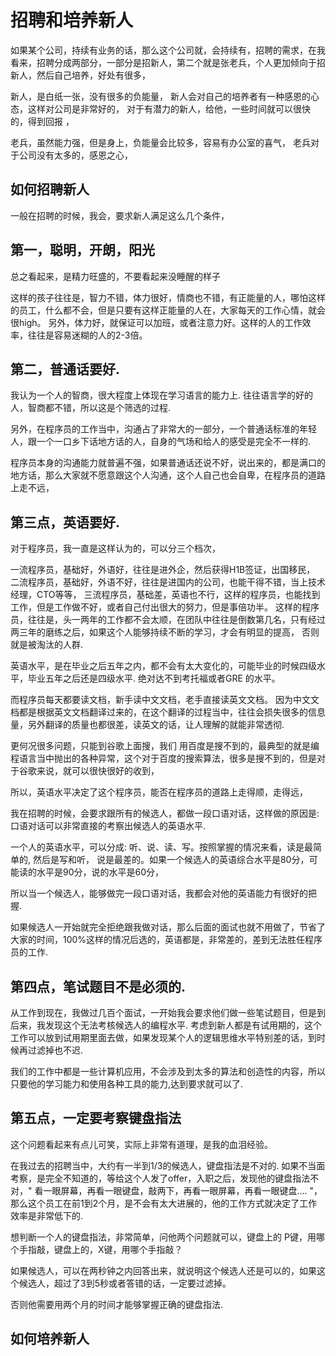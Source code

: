 # 招聘和培养新人

如果某个公司，持续有业务的话，那么这个公司就，会持续有，招聘的需求，在我看来，招聘分成两部分，一部分是招新人，第二个就是张老兵，个人更加倾向于招新人，然后自己培养，好处有很多，

新人，是白纸一张，没有很多的负能量，
新人会对自己的培养者有一种感恩的心态，这样对公司是非常好的，
对于有潜力的新人，给他，一些时间就可以很快的，得到回报
，

老兵，虽然能力强，但是身上，负能量会比较多，容易有办公室的喜气，
老兵对于公司没有太多的，感恩之心，

## 如何招聘新人

一般在招聘的时候，我会，要求新人满足这么几个条件，

## 第一，聪明，开朗，阳光

总之看起来，是精力旺盛的，不要看起来没睡醒的样子

这样的孩子往往是，智力不错，体力很好，情商也不错，有正能量的人，哪怕这样的员工，什么都不会，但是只要有这样正能量的人在，大家每天的工作心情，就会很high。 
另外，体力好，就保证可以加班，或者注意力好。这样的人的工作效率，往往是容易迷糊的人的2-3倍。

## 第二，普通话要好. 

我认为一个人的智商，很大程度上体现在学习语言的能力上. 往往语言学的好的人，智商都不错，所以这是个筛选的过程. 

另外，在程序员的工作当中，沟通占了非常大的一部分，一个普通话标准的年轻人，跟一个一口乡下话地方话的人，自身的气场和给人的感受是完全不一样的. 

程序员本身的沟通能力就普遍不强，如果普通话还说不好，说出来的，都是满口的地方话，那么大家就不愿意跟这个人沟通，这个人自己也会自卑，在程序员的道路上走不远，


## 第三点，英语要好. 

对于程序员，我一直是这样认为的，可以分三个档次，

一流程序员，基础好，外语好，往往是进外企，然后获得H1B签证，出国移民，
二流程序员，基础好，外语不好，往往是进国内的公司，也能干得不错，当上技术经理，CTO等等，
三流程序员，基础差，英语也不行，这样的程序员，也能找到工作，但是工作做不好，或者自己付出很大的努力，但是事倍功半。
这样的程序员，往往是，头一两年的工作都不会太顺，在团队中往往是倒数第几名，只有经过两三年的磨练之后，如果这个人能够持续不断的学习，才会有明显的提高，
否则就是被淘汰的人群. 

英语水平，是在毕业之后五年之内，都不会有太大变化的，可能毕业的时候四级水平，毕业五年之后还是四级水平. 绝对达不到考托福或者GRE 的水平。

而程序员每天都要读文档，新手读中文文档，老手直接读英文文档。 
因为中文文档都是根据英文文档翻译过来的，在这个翻译的过程当中，往往会损失很多的信息量，另外翻译的质量也都很差，读英文的话，让人理解的就能非常透彻. 

更何况很多问题，只能到谷歌上面搜，我们 用百度是搜不到的，最典型的就是编程语言当中抛出的各种异常，这个对于百度的搜索算法，很多是搜不到的，但是对于谷歌来说，就可以很快很好的收到，

所以，英语水平决定了这个程序员，能否在程序员的道路上走得顺，走得远，

我在招聘的时候，会要求跟所有的候选人，都做一段口语对话，这样做的原因是: 口语对话可以非常直接的考察出候选人的英语水平. 

一个人的英语水平，可以分成: 听、说、读、写。按照掌握的情况来看，读是最简单的, 然后是写和听， 说是最差的。如果一个候选人的英语综合水平是80分，可能读的水平是90分，说的水平是60分，

所以当一个候选人，能够做完一段口语对话，我都会对他的英语能力有很好的把握. 

如果候选人一开始就完全拒绝跟我做对话，那么后面的面试也就不用做了，节省了大家的时间，100%这样的情况后选的，英语都是，非常差的，差到无法胜任程序员的工作. 

## 第四点，笔试题目不是必须的.

从工作到现在，我做过几百个面试，一开始我会要求他们做一些笔试题目，但是到后来，我发现这个无法考核候选人的编程水平. 
考虑到新人都是有试用期的，这个工作可以放到试用期里面去做，如果发现某个人的逻辑思维水平特别差的话，到时候再过滤掉也不迟. 

我们的工作中都是一些计算机应用，不会涉及到太多的算法和创造性的内容，所以只要他的学习能力和使用各种工具的能力,达到要求就可以了.

## 第五点，一定要考察键盘指法

这个问题看起来有点儿可笑，实际上非常有道理，是我的血泪经验。

在我过去的招聘当中，大约有一半到1/3的候选人，键盘指法是不对的. 如果不当面考察，是完全不知道的，等给这个人发了offer，入职之后，发现他的键盘指法不对，" 看一眼屏幕，再看一眼键盘，敲两下，再看一眼屏幕，再看一眼键盘.... "，那么这个员工在前1到2个月，是不会有太大进展的，他的工作方式就决定了工作效率是非常低下的. 

想判断一个人的键盘指法，非常简单，问他两个问题就可以，键盘上的 P键，用哪个手指敲，键盘上的，X键，用哪个手指敲？

如果候选人，可以在两秒钟之内回答出来，就说明这个候选人还是可以的，如果这个候选人，超过了3到5秒或者答错的话，一定要过滤掉。

否则他需要用两个月的时间才能够掌握正确的键盘指法. 

## 如何培养新人